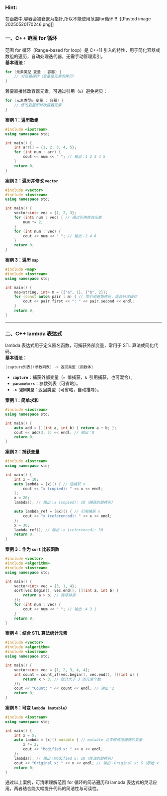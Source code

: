 
### Hint:

在函数中,容器会被衰退为指针,所以不能使用范围for循环!!!
![[Pasted image 20250520170246.png]]


### 一、C++ 范围 for 循环  
范围 for 循环（Range-based for loop）是 C++11 引入的特性，用于简化容器或数组的遍历，自动处理迭代器，无需手动管理索引。  
**基本语法**：  
```cpp  
for (元素类型 变量 : 容器) {  
    // 对变量操作（变量是元素的拷贝）  
}  
```  
若要直接修改容器元素，可通过引用（`&`）避免拷贝：  
```cpp  
for (元素类型& 变量 : 容器) {  
    // 修改变量即修改容器元素  
}  
```  

**案例 1：遍历数组**  
```cpp  
#include <iostream>  
using namespace std;  

int main() {  
    int arr[] = {1, 2, 3, 4, 5};  
    for (int num : arr) {  
        cout << num << " "; // 输出：1 2 3 4 5  
    }  
    return 0;  
}  
```  

**案例 2：遍历并修改 `vector`**  
```cpp  
#include <vector>  
#include <iostream>  
using namespace std;  

int main() {  
    vector<int> vec = {1, 2, 3};  
    for (int& num : vec) { // 通过引用修改元素  
        num *= 2;  
    }  
    for (int num : vec) {  
        cout << num << " "; // 输出：2 4 6  
    }  
    return 0;  
}  
```  

**案例 3：遍历 `map`**  
```cpp  
#include <map>  
#include <iostream>  
using namespace std;  

int main() {  
    map<string, int> m = {{"a", 1}, {"b", 2}};  
    for (const auto& pair : m) { // 常引用避免拷贝，适合只读操作  
        cout << pair.first << ": " << pair.second << endl;  
    }  
    return 0;  
}  
```  

---

### 二、C++ lambda 表达式  
lambda 表达式用于定义匿名函数，可捕获外部变量，常用于 STL 算法或简化代码。  
**基本语法**：  
```cpp  
[capture列表](参数列表) -> 返回类型 {函数体}  
```  
- **`capture`**：捕获外部变量（`= `值捕获，`& `引用捕获，也可混合）。  
- **`parameters`**：参数列表（可省略）。  
- **`-> 返回类型`**：返回类型（可省略，自动推导）。  

**案例 1：简单求和**  
```cpp  
#include <iostream>  
using namespace std;  

int main() {  
    auto add = [](int a, int b) { return a + b; };  
    cout << add(3, 5) << endl; // 输出：8  
    return 0;  
}  
```  

**案例 2：捕获变量**  
```cpp  
#include <iostream>  
using namespace std;  

int main() {  
    int x = 10;  
    auto lambda = [x]() { // 值捕获 x  
        cout << "x (copied): " << x << endl;  
    };  
    x = 20;  
    lambda(); // 输出：x (copied): 10（捕获的是拷贝）  

    auto lambda_ref = [&x]() { // 引用捕获 x  
        cout << "x (referenced): " << x << endl;  
    };  
    x = 30;  
    lambda_ref(); // 输出：x (referenced): 30  
    return 0;  
}  
```  

**案例 3：作为 `sort` 比较函数**  
```cpp  
#include <vector>  
#include <algorithm>  
#include <iostream>  
using namespace std;  

int main() {  
    vector<int> vec = {3, 1, 4};  
    sort(vec.begin(), vec.end(), [](int a, int b) {  
        return a > b; // 降序排序  
    });  
    for (int num : vec) {  
        cout << num << " "; // 输出：4 3 1  
    }  
    return 0;  
}  
```  

**案例 4：结合 STL 算法统计元素**  
```cpp  
#include <vector>  
#include <algorithm>  
#include <iostream>  
using namespace std;  

int main() {  
    vector<int> vec = {1, 2, 3, 4, 4};  
    int count = count_if(vec.begin(), vec.end(), [](int x) {  
        return x > 3; // 统计大于 3 的元素个数  
    });  
    cout << "Count: " << count << endl; // 输出：2  
    return 0;  
}  
```  

**案例 5：可变 `lambda`（`mutable`）**  
```cpp  
#include <iostream>  
using namespace std;  

int main() {  
    int x = 5;  
    auto lambda = [x]() mutable { // mutable 允许修改值捕获的变量  
        x *= 2;  
        cout << "Modified x: " << x << endl;  
    };  
    lambda(); // 输出：Modified x: 10（修改的是拷贝）  
    cout << "Original x: " << x << endl; // 输出：Original x: 5（原始 x 未变）  
    return 0;  
}  
```  

通过以上案例，可清晰理解范围 for 循环的简洁遍历和 lambda 表达式的灵活应用，两者结合能大幅提升代码的简洁性与可读性。 